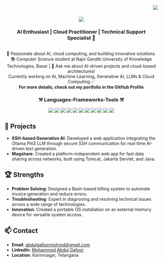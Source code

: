 <img align="right" src="https://visitor-badge.laobi.icu/badge?page_id=iamthemag.iamthemag" />

<h1 align="center">
    <img src="https://readme-typing-svg.herokuapp.com/?font=Righteous&size=35&center=true&vCenter=true&width=500&height=70&duration=4000&lines=Programmer+👋;+AI+Enthusiast!;+Cloud+Practitioner!;" />
</h1>

<h3 align="center"><strong>AI Enthusiast | Cloud Practitioner | Technical Support Specialist 🚀</strong></h3>

<br/>

<div align="center">
    🌟 Passionate about AI, cloud computing, and building innovative solutions.
    <br/>
    📚 Computer Science student at Rajiv Gandhi University of Knowledge Technologies, Basar | 💬 Ask me about AI-driven projects and cloud-based architectures!
    <br/>
    Currently working on AI, Machine Learning, Generative AI, LLMs & Cloud Computing ✅
    <br/>
    <strong>For more details, check out my portfolio in the GitHub Profile</strong>
</div>

<h3 align="center">⚒️ Languages-Frameworks-Tools ⚒️</h3>
<div align="center">
    <img src="https://img.shields.io/badge/Java-ED8B00?style=for-the-badge&logo=java&logoColor=white" />
    <img src="https://img.shields.io/badge/Python-FFD43B?style=for-the-badge&logo=python&logoColor=blue" />
    <img src="https://img.shields.io/badge/HTML5-E34F26?style=for-the-badge&logo=html5&logoColor=white" />
    <img src="https://img.shields.io/badge/CSS3-1572B6?style=for-the-badge&logo=css3&logoColor=white" />
    <img src="https://img.shields.io/badge/JavaScript-323330?style=for-the-badge&logo=javascript&logoColor=F7DF1E" />
    <img src="https://img.shields.io/badge/MongoDB-4EA94B?style=for-the-badge&logo=mongodb&logoColor=white" />
    <img src="https://img.shields.io/badge/MySQL-005C84?style=for-the-badge&logo=mysql&logoColor=white" />
    <img src="https://img.shields.io/badge/AWS-232F3E?style=for-the-badge&logo=amazon-aws&logoColor=white" />
    <img src="https://img.shields.io/badge/Azure-0078D4?style=for-the-badge&logo=microsoft-azure&logoColor=white" />
    <img src="https://img.shields.io/badge/OpenSSH-000000?style=for-the-badge&logo=openssh&logoColor=white" />
    <img src="https://img.shields.io/badge/GitHub-100000?style=for-the-badge&logo=github&logoColor=white" />
</div>

## 🔧 Projects
- **SSH-based Generative AI**: Developed a web application integrating the Ollama Phi3 LLM through secure SSH communication for real-time AI-driven text generation.
- **Magshare**: Created a platform-independent web app for fast data sharing across networks, built using Tomcat, Jakarta Servlet, and Java.

## 🏆 Strengths
- **Problem Solving**: Designed a Bash-based billing system to automate invoice generation and reduce errors.
- **Troubleshooting**: Expert in diagnosing and resolving technical issues across a wide range of technologies.
- **Innovation**: Created a portable OS installation on an external memory device for versatile system access.

## 📫 Contact
- **Email**: [abdulgafoormohmd@gmail.com](mailto:abdulgafoormohmd@gmail.com)
- **LinkedIn**: [Mohammed Abdul Gafoor](https://www.linkedin.com/in/mohammed-abdul-gafoor-9872a2229/)
- **Location**: Karimnagar, Telangana
